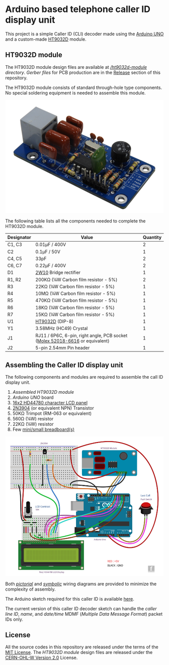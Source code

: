 
# Arduino based telephone caller ID display unit

This project is a simple Caller ID (CLI) decoder made using the [Arduino UNO](https://www.arduino.cc/en/Main/ArduinoBoardUno) and a custom-made [HT9032D](https://www.holtek.com/documents/10179/116711/HT9032C_Dv170.pdf) module.

## HT9032D module

The HT9032D module design files are available at *[/ht9032d-module](https://github.com/dilshan/arduino-caller-id/tree/main/ht9032d-module) directory*. *Gerber files* for PCB production are in the [Release](https://github.com/dilshan/arduino-caller-id/releases) section of this repository.

The HT9032D module consists of standard through-hole type components. No special soldering equipment is needed to assemble this module.

![HT9032D module](https://raw.githubusercontent.com/dilshan/arduino-caller-id/main/resources/ht9032d-module.jpg)

The following table lists all the components needed to complete the HT9032D module.

| Designator | Value                                                                                                                         | Quantity |
|------------|-------------------------------------------------------------------------------------------------------------------------------|----------|
| C1, C3     | 0.01μF / 400V                                                                                                                 | 2        |
| C2         | 0.1μF / 50V                                                                                                                   | 1        |
| C4, C5     | 33pF                                                                                                                          | 2        |
| C6, C7     | 0.22μF / 400V                                                                                                                 | 2        |
| D1         | [2W10](https://octopart.com/2w10g-e4%2F51-vishay-42173035) Bridge rectifier                                                   | 1        |
| R1, R2     | 200KΩ (¼W Carbon film resistor - 5%)                                                                                          | 2        |
| R3         | 22KΩ (¼W Carbon film resistor - 5%)                                                                                           | 1        |
| R4         | 10MΩ (¼W Carbon film resistor - 5%)                                                                                           | 1        |
| R5         | 470KΩ (¼W Carbon film resistor - 5%)                                                                                          | 1        |
| R6         | 18KΩ (¼W Carbon film resistor - 5%)                                                                                           | 1        |
| R7         | 15KΩ (¼W Carbon film resistor - 5%)                                                                                           | 1        |
| U1         | [HT9032D](https://octopart.com/ht9032d-holtek-20921619) (DIP-8)                                                               | 1        |
| Y1         | 3.58MHz (HC49) Crystal                                                                                                        | 1        |
| J1         | RJ11 / 6P6C, 6-pin, right angle, PCB socket ([Molex 52018-6616](https://octopart.com/52018-6616-molex-7664937) or equivalent) | 1        |
| J2         | 5-pin 2.54mm Pin header                                                                                                       | 1        |

## Assembling the Caller ID display unit

The following components and modules are required to assemble the call ID display unit.

1.  *Assembled HT9032D module*
2.  *Arduino UNO* board
3.  [16x2 HD44780 character LCD panel](https://www.adafruit.com/product/181)
4.  [2N3904](https://octopart.com/2n3904tf-on+semiconductor-84408862) (or equivalent NPN) Transistor
5.  50KΩ Trimpot (RM-063 or equivalent)
6.  560Ω (¼W) resistor
7.  22KΩ (¼W) resistor
8.  Few [mini/small breadboard(s)](https://www.adafruit.com/product/65)

![Complete wiring diagram of the CLI display unit](https://raw.githubusercontent.com/dilshan/arduino-caller-id/main/schematic/arduino-uno-layout.jpg)

Both *[pictorial](https://github.com/dilshan/arduino-caller-id/blob/main/schematic/arduino-uno-layout.jpg)* and *[symbolic](https://github.com/dilshan/arduino-caller-id/blob/main/schematic/arduino-uno-caller-id.pdf)* wiring diagrams are provided to minimize the complexity of assembly.

The Arduino sketch required for this caller ID is available [here](https://github.com/dilshan/arduino-caller-id/blob/main/arduino-sketch/arduino-callerid/arduino-callerid.ino).

The current version of this caller ID decoder sketch can handle the *caller line ID*, *name*, and *date/time* MDMF (*Multiple Data Message Format*) packet IDs only.

## License

All the source codes in this repository are released under the terms of the [MIT License](https://github.com/dilshan/arduino-caller-id/blob/main/LICENSE). The *HT9032D module* design files are released under the [CERN-OHL-W Version 2.0](https://ohwr.org/cern_ohl_w_v2.txt) License.

